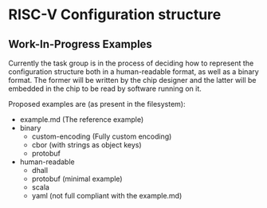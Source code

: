 # RISC-V Configuration structure

## Work-In-Progress Examples
Currently the task group is in the process of deciding how to represent the
configuration structure both in a human-readable format, as well as a binary
format. The former will be written by the chip designer and the latter will be
embedded in the chip to be read by software running on it.

Proposed examples are (as present in the filesystem):

- example.md (The reference example)
- binary
  - custom-encoding (Fully custom encoding)
  - cbor (with strings as object keys)
  - protobuf
- human-readable
  - dhall
  - protobuf (minimal example)
  - scala
  - yaml (not full compliant with the example.md)
